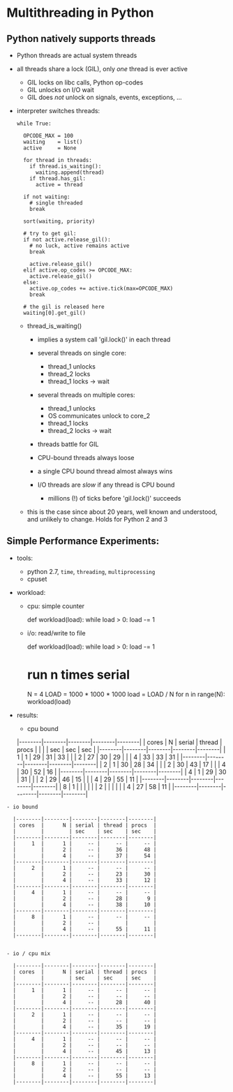 
# Multithreading in Python

## Python natively supports threads
  
  - Python threads are actual system threads
  - all threads share a lock (GIL), only *one* thread is ever active
    - GIL locks   on libc calls, Python op-codes
    - GIL unlocks on I/O wait
    - GIL does *not* unlock on signals, events, exceptions, ...


  - interpreter switches threads:

        while True:

          OPCODE_MAX = 100
          waiting    = list()
          active     = None

          for thread in threads:
            if thread.is_waiting():
              waiting.append(thread)
            if thread.has_gil:
              active = thread

          if not waiting:
            # single threaded
            break

          sort(waiting, priority)

          # try to get gil:
          if not active.release_gil():
            # no luck, active remains active
            break

            active.release_gil()
          elif active.op_codes >= OPCODE_MAX:
            active.release_gil()
          else:
            active.op_codes += active.tick(max=OPCODE_MAX)
            break

          # the gil is released here
          waiting[0].get_gil()

  
  
    - thread_is_waiting()

      - implies a system call 'gil.lock()' in each thread

      - several threads on single core:
        - thread_1 unlocks
        - thread_2 locks
        - thread_1 locks -> wait

      - several threads on multiple cores:
        - thread_1 unlocks
        - OS communicates unlock to core_2
        - thread_1 locks
        - thread_2 locks -> wait

      - threads battle for GIL
      - CPU-bound threads always loose
      - a single CPU bound thread almost always wins
      - I/O threads are *slow* if any thread is CPU bound 
        - millions (!) of ticks before 'gil.lock()' succeeds


    - this is the case since about 20 years, well known and
      understood, and unlikely to change.  Holds for Python 2 and 3


## Simple Performance Experiments:

  - tools:
    - python 2.7, `time`, `threading`, `multiprocessing`
    - cpuset

  - workload:

    - cpu: simple counter

        def workload(load):
            while load > 0:
              load -= 1

    - i/o: read/write to file

        def workload(load):
            while load > 0:
              load -= 1

        # run n times serial
        N    = 4
        LOAD = 1000 * 1000 * 1000
        load = LOAD / N
        for n in range(N):
            workload(load)


   - results:

     - cpu bound

      |--------|--------|--------|--------|--------|
      | cores  |      N | serial | thread | procs  |
      |        |        | sec    | sec    | sec    |
      |--------|--------|--------|--------|--------|
      |     1  |      1 |     29 |     31 |     33 |
      |        |      2 |     27 |     30 |     29 |
      |        |      4 |     33 |     33 |     31 |
      |--------|--------|--------|--------|--------|
      |     2  |      1 |     30 |     28 |     34 |
      |        |      2 |     30 |     43 |     17 |
      |        |      4 |     30 |     52 |     16 |
      |--------|--------|--------|--------|--------|
      |     4  |      1 |     29 |     30 |     31 |
      |        |      2 |     29 |     46 |     15 |
      |        |      4 |     29 |     55 |     11 |
      |--------|--------|--------|--------|--------|
      |     8  |      1 |        |        |        |
      |        |      2 |        |        |        |
      |        |      4 |     27 |     58 |     11 |
      |--------|--------|--------|--------|--------|


    - io bound

      |--------|--------|--------|--------|--------|
      | cores  |      N | serial | thread | procs  |
      |        |        | sec    | sec    | sec    |
      |--------|--------|--------|--------|--------|
      |     1  |      1 |     -- |     -- |     -- |
      |        |      2 |     -- |     36 |     48 |
      |        |      4 |     -- |     37 |     54 |
      |--------|--------|--------|--------|--------|
      |     2  |      1 |     -- |     -- |     -- |
      |        |      2 |     -- |     23 |     30 |
      |        |      4 |     -- |     33 |     12 |
      |--------|--------|--------|--------|--------|
      |     4  |      1 |     -- |     -- |     -- |
      |        |      2 |     -- |     28 |      9 |
      |        |      4 |     -- |     38 |     10 |
      |--------|--------|--------|--------|--------|
      |     8  |      1 |     -- |     -- |     -- |
      |        |      2 |     -- |        |        |
      |        |      4 |     -- |     55 |     11 |
      |--------|--------|--------|--------|--------|


    - io / cpu mix

      |--------|--------|--------|--------|--------|
      | cores  |      N | serial | thread | procs  |
      |        |        | sec    | sec    | sec    |
      |--------|--------|--------|--------|--------|
      |     1  |      1 |     -- |     -- |     -- |
      |        |      2 |     -- |     -- |     -- |
      |        |      4 |     -- |     28 |     40 |
      |--------|--------|--------|--------|--------|
      |     2  |      1 |     -- |     -- |     -- |
      |        |      2 |     -- |     -- |     -- |
      |        |      4 |     -- |     35 |     19 |
      |--------|--------|--------|--------|--------|
      |     4  |      1 |     -- |     -- |     -- |
      |        |      2 |     -- |     -- |     -- |
      |        |      4 |     -- |     45 |     13 |
      |--------|--------|--------|--------|--------|
      |     8  |      1 |     -- |     -- |     -- |
      |        |      2 |     -- |     -- |     -- |
      |        |      4 |     -- |     55 |     13 |
      |--------|--------|--------|--------|--------|



